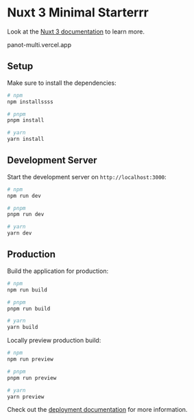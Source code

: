 # Nuxt 3 Minimal Starterrr

Look at the [Nuxt 3 documentation](https://nuxt.com/docs/getting-started/introduction) to learn more.

panot-multi.vercel.app

## Setup

Make sure to install the dependencies:

```bash
# npm
npm installssss

# pnpm
pnpm install

# yarn
yarn install
```

## Development Server

Start the development server on `http://localhost:3000`:

```bash
# npm
npm run dev

# pnpm
pnpm run dev

# yarn
yarn dev
```

## Production

Build the application for production:

```bash
# npm
npm run build

# pnpm
pnpm run build

# yarn
yarn build
```

Locally preview production build:

```bash
# npm
npm run preview

# pnpm
pnpm run preview

# yarn
yarn preview
```

Check out the [deployment documentation](https://nuxt.com/docs/getting-started/deployment) for more information.
